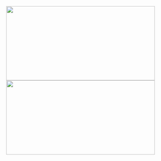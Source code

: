 <img align="center" width="400px" height="200px" src="https://github-readme-stats.vercel.app/api?username=olivenbarcelon&theme=merko&show_icons=true&hide_border=true&count_private=true">
<img align="center" width="400px" height="200px" src="https://github-readme-streak-stats.herokuapp.com?user=olivenbarcelon&theme=merko&hide_border=true&date_format=%5BY.%5Dn.j">
